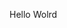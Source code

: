 Hello Wolrd



























































































































































































































































































































































































































































































































































































































































































































































































































































































































































































































































































































































































































































































































































































































































































































































































































































































































































































































































































































































































































































































































































































































































































































































































































































































































































































































































































































































































































































































































































































































































































































































































































































































































































































































































































































































































































































































































































